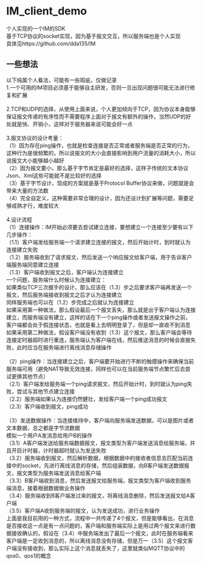 # IM_client_demo
个人实现的一个IM的SDK<br>
基于TCP协议的socket实现，因为基于报文交互，所以服务端也是个人实现<br>
具体见https://github.com/dda135/IM

## 一些想法
以下纯属个人看法，可能有一些瑕疵，仅做记录<br>
1.一个可用的IM项目必须基于能够自主研发，否则一旦出现问题很可能无法进行修复和扩展<br>
<br>
2.TCP和UDP的选择，从使用上面来说，个人更加倾向于TCP，因为协议本身能够保证报文传递的有序性而不需要程序上面对于报文有额外的操作，当然UDP的好处就是快、开销小，这样对于服务器来说可能会好一点<br>
<br>
3.报文协议的设计考量：<br>
（1）因为存在ping操作，也就是检查连接是否正常或者服务端是否正常的行为，这种行为是很频繁的，所以说报文的大小会直接影响到用户流量的消耗大小，所以说报文大小能够越小越好<br>
（2）因为报文要小，那么基于字节肯定是最好的选择，这样子传统的文本协议Json、Xml这些可能就不是比较好的选择<br>
（3）基于字节设计，现成的方案就是基于Protocol Buffer协议来做，问题就是会带来大量的方法数<br>
（4）完全自定义，这种需要非常合理的设计，因为还设计到扩展等问题，需要足够成熟才行，难度较大<br>
<br>
4.设计流程<br>
（1）连接操作：IM开始必须要去尝试建立连接，要想建立一个连接至少要有以下几步操作：<br>
（1.1）客户端发给服务端一个请求建立连接的报文，然后开始计时，到时就认为连接建立失败<br>
（1.2）服务端收到了请求报文，然后发送一个响应报文给客户端，用于告诉客户端服务端同意建立连接<br>
（1.3）客户端收到报文之后，客户端认为连接建立<br>
一个问题，服务端什么时候认为连接建立：<br>
如果类似TCP三次握手的设计，那么应该在（1.3）步之后要求客户端再发送一个报文，然后服务端接收到报文之后才认为连接建立<br>
同样服务端也可以在（1.2）步完成之后就认为连接建立<br>
如果采用第一种做法，那么假设最后一个报文丢失，那么就是出于客户端认为连接建立，而服务端没有建立，这样的话在下一个ping操作或者发送报文操作之前，客户端都会处于假连接状态，也就是看上去明明登录了，但是却一直收不到消息<br>
如果采用第二种做法，假设客户端没有收到（1.3）这个报文，那么客户端会等待连接定时器超时进行重连，服务端认为客户端在线，然后推送消息的时候会直接失败，此时应当在服务端进行离线消息存储操作<br>
<br>
（2）ping操作：当连接建立之后，客户端要开始进行不断的触摸操作来确保当前服务端可用（避免NAT导致无效连接，同样也可以在当前服务端节点繁忙后去尝试更换其他节点）<br>
（2.1）客户端发给服务端一个ping请求报文，然后开始计时，到时就认为ping失败，尝试与其他节点建立连接<br>
（2.2）服务端如果认为连接仍然健壮，发给客户端一个ping成功报文<br>
（2.3）客户端收到报文，ping成功<br>
<br>
（3）发送数据操作：当连接维持中，客户端向服务端发送数据，可以是图片或者文本数据，总之都是字节流数据<br>
模拟一个用户A发消息给用户B的操作<br>
（3.1）A客户端发送给服务端数据报文，报文类型为客户端发送消息给服务端，并且开启计时器，计时器超时就认为发送失败<br>
（3.2）服务端收到报文，然后解析数据，根据数据中的接收者信息去匹配当前连接中的socket，先进行离线消息的存储，然后组装数据，向B客户端发送数据报文，报文类型为服务端发送消息给客户端<br>
（3.3）B客户端收到消息，然后发送报文给服务端，报文类型为客户端收到服务端消息，接着根据数据做业务操作<br>
（3.4）服务端收到B客户端发过来的报文，将离线消息删除，然后发送报文给A客户端<br>
（3.5）客户端A收到服务端的报文，认为发送成功，进行业务操作<br>
上面是我目前用的一种方式，流程中一共传递了4个报文，但是能够看出，在消息是否接收这一点是有一点问题的，客户端和服务端实际上是用过两个报文来进行数据接收确认的，假设在（3.4）中服务端发出了最后一个报文，此时在服务端看来客户端是一定收到消息的，所以离线消息没有存储，但是万一（3.5）这个报文客户端没有接收到，那么实际上这个消息就丢失了，这里就类似MQTT协议中的qos0、qos1的概念<br>


